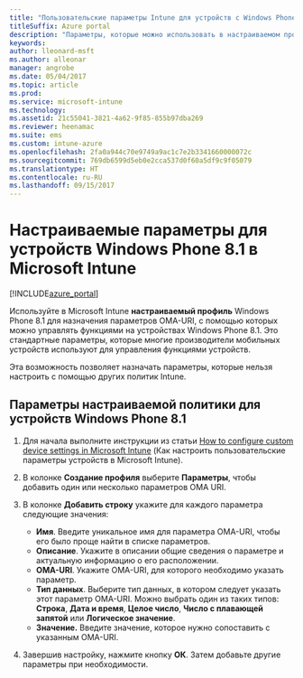 ```yaml
---
title: "Пользовательские параметры Intune для устройств с Windows Phone 8.1"
titleSuffix: Azure portal
description: "Параметры, которые можно использовать в настраиваемом профиле Windows Phone 8.1.\""
keywords: 
author: lleonard-msft
ms.author: alleonar
manager: angrobe
ms.date: 05/04/2017
ms.topic: article
ms.prod: 
ms.service: microsoft-intune
ms.technology: 
ms.assetid: 21c55041-3821-4a62-9f85-855b97dba269
ms.reviewer: heenamac
ms.suite: ems
ms.custom: intune-azure
ms.openlocfilehash: 2fa0a944c70e9749a9ac1c7e2b3341660000072c
ms.sourcegitcommit: 769db6599d5eb0e2cca537d0f60a5df9c9f05079
ms.translationtype: HT
ms.contentlocale: ru-RU
ms.lasthandoff: 09/15/2017
---
```

# <a name="custom-settings-for-windows-phone-81-devices-in-microsoft-intune"></a>Настраиваемые параметры для устройств Windows Phone 8.1 в Microsoft Intune

[!INCLUDE[azure_portal](./includes/azure_portal.md)]

Используйте в Microsoft Intune **настраиваемый профиль** Windows Phone 8.1 для назначения параметров OMA-URI, с помощью которых можно управлять функциями на устройствах Windows Phone 8.1. Это стандартные параметры, которые многие производители мобильных устройств используют для управления функциями устройств.

Эта возможность позволяет назначать параметры, которые нельзя настроить с помощью других политик Intune.

## <a name="custom-policy-settings-for-windows-phone-81-devices"></a>Параметры настраиваемой политики для устройств Windows Phone 8.1

1. Для начала выполните инструкции из статьи [How to configure custom device settings in Microsoft Intune](custom-settings-configure.md) (Как настроить пользовательские параметры устройств в Microsoft Intune).
2. В колонке **Создание профиля** выберите **Параметры**, чтобы добавить один или несколько параметров OMA URI.
3. В колонке **Добавить строку** укажите для каждого параметра следующие значения:
    - **Имя**. Введите уникальное имя для параметра OMA-URI, чтобы его было проще найти в списке параметров.
    - **Описание**. Укажите в описании общие сведения о параметре и актуальную информацию о его расположении.
    - **OMA-URI**. Укажите OMA-URI, для которого необходимо указать параметр.
    - **Тип данных**. Выберите тип данных, в котором следует указать этот параметр OMA-URI. Можно выбрать один из таких типов: **Строка**, **Дата и время**, **Целое число**, **Число с плавающей запятой** или **Логическое значение**.
    - **Значение.** Введите значение, которое нужно сопоставить с указанным OMA-URI.

4. Завершив настройку, нажмите кнопку **ОК**. Затем добавьте другие параметры при необходимости.
